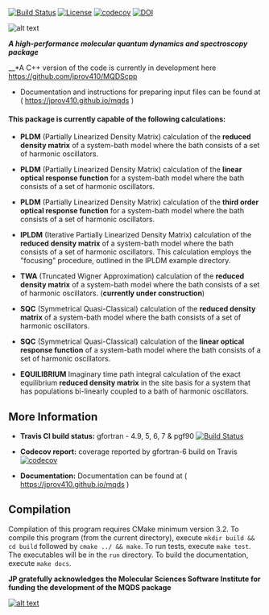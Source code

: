 [![Build Status](https://travis-ci.org/jprov410/mqds.svg?branch=master)](https://travis-ci.org/jprov410/mqds)
[![License](https://img.shields.io/badge/License-BSD%203--Clause-blue.svg)](https://opensource.org/licenses/BSD-3-Clause)
[![codecov](https://codecov.io/gh/jprov410/mqds/branch/master/graph/badge.svg)](https://codecov.io/gh/jprov410/mqds)
[![DOI](https://zenodo.org/badge/120659217.svg)](https://zenodo.org/badge/latestdoi/120659217)

![alt text](https://github.com/jprov410/mqds/blob/master/images/logo.jpg)

__*A high-performance molecular quantum dynamics and spectroscopy package*__

__*A C++ version of the code is currently in development here https://github.com/jprov410/MQDScpp

* Documentation and instructions for preparing input files can be found at ( https://jprov410.github.io/mqds ) 

#### This package is currently capable of the following calculations:


* __PLDM__ (Partially Linearized Density Matrix) calculation of the __reduced density
 matrix__ of a system-bath model where the bath consists of a set of harmonic 
 oscillators.

* __PLDM__ (Partially Linearized Density Matrix) calculation of the __linear 
optical response function__ for a system-bath model where the bath consists 
of a set of harmonic oscillators.

* __PLDM__ (Partially Linearized Density Matrix) calculation of the __third order 
optical response function__ for a system-bath model where the bath consists 
of a set of harmonic oscillators.

* __IPLDM__ (Iterative Partially Linearized Density Matrix) calculation of the __reduced density
 matrix__ of a system-bath model where the bath consists of a set of harmonic 
 oscillators. This calculation employs the "focusing" procedure, outlined in the IPLDM example directory.

* __TWA__ (Truncated Wigner Approximation) calculation of the __reduced density matrix__ 
of a system-bath model where the bath consists of a set of harmonic oscillators.
(__currently under construction__)

* __SQC__ (Symmetrical Quasi-Classical) calculation of the __reduced density matrix__ 
of a system-bath model where the bath consists of a set of harmonic oscillators.

* __SQC__ (Symmetrical Quasi-Classical) calculation of the __linear optical response function__ 
of a system-bath model where the bath consists of a set of harmonic oscillators.

* __EQUILIBRIUM__ Imaginary time path integral calculation of the exact equilibrium 
__reduced density matrix__ in the site basis for a system that has populations bi-linearly
coupled to a bath of harmonic oscillators.

More Information
----

* __Travis CI build status:__ gfortran - 4.9, 5, 6, 7 & pgf90
[![Build Status](https://travis-ci.org/jprov410/mqds.svg?branch=master)](https://travis-ci.org/jprov410/mqds)
* __Codecov report:__ coverage reported by gfortran-6 build on Travis 
[![codecov](https://codecov.io/gh/jprov410/mqds/branch/master/graph/badge.svg)](https://codecov.io/gh/jprov410/mqds)

* __Documentation:__ Documentation can be found at ( https://jprov410.github.io/mqds ) 

## Compilation

Compilation of this program requires CMake minimum version 3.2. 
To compile this program (from the current directory), execute `mkdir build && cd build` 
followed by `cmake ../ && make`. To run tests, execute `make test`. The executables 
will be in the `run` directory. To build the documentation, execute `make docs`.

__JP gratefully acknowledges the Molecular Sciences Software Institute for funding the development of the MQDS package__

[![alt text](https://github.com/jprov410/mqds/blob/master/images/MolSSI-Logo-2.jpg)](http://molssi.org)